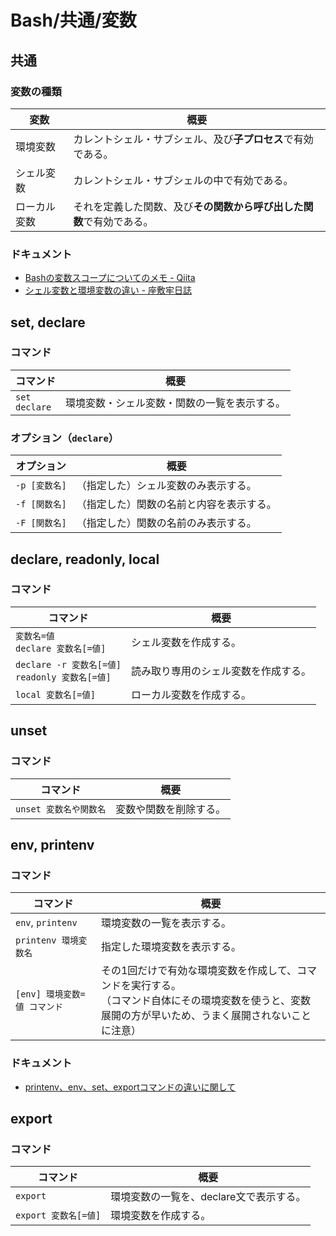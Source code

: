 # Bash/共通/変数

## 共通

### 変数の種類

| 変数         | 概要                                                         |
| ------------ | ------------------------------------------------------------ |
| 環境変数     | カレントシェル・サブシェル、及び**子プロセス**で有効である。 |
| シェル変数   | カレントシェル・サブシェルの中で有効である。                 |
| ローカル変数 | それを定義した関数、及び**その関数から呼び出した関数**で有効である。 |

### ドキュメント

- [Bashの変数スコープについてのメモ - Qiita](https://qiita.com/kurukuruz/items/77b329f1c2e5e645de58)
- [シェル変数と環境変数の違い - 座敷牢日誌](https://zashikiro.hateblo.jp/entry/2017/03/31/001900)

## set, declare

### コマンド

| コマンド             | 概要                                         |
| -------------------- | -------------------------------------------- |
| `set`<br />`declare` | 環境変数・シェル変数・関数の一覧を表示する。 |

### オプション（`declare`）

| オプション    | 概要                                     |
| ------------- | ---------------------------------------- |
| `-p [変数名]` | （指定した）シェル変数のみ表示する。     |
| `-f [関数名]` | （指定した）関数の名前と内容を表示する。 |
| `-F [関数名]` | （指定した）関数の名前のみ表示する。     |

## declare, readonly, local

### コマンド

| コマンド                                             | 概要                                 |
| ---------------------------------------------------- | ------------------------------------ |
| `変数名=値`<br />`declare 変数名[=値]`               | シェル変数を作成する。               |
| `declare -r 変数名[=値]`<br />`readonly 変数名[=値]` | 読み取り専用のシェル変数を作成する。 |
| `local 変数名[=値]`                                  | ローカル変数を作成する。             |

## unset

### コマンド

| コマンド               | 概要                   |
| ---------------------- | ---------------------- |
| `unset 変数名や関数名` | 変数や関数を削除する。 |

## env, printenv

### コマンド

| コマンド                     | 概要                                                         |
| ---------------------------- | ------------------------------------------------------------ |
| `env`, `printenv`            | 環境変数の一覧を表示する。                                   |
| `printenv 環境変数名`        | 指定した環境変数を表示する。                                 |
| `[env] 環境変数=値 コマンド` | その1回だけで有効な環境変数を作成して、コマンドを実行する。<br />（コマンド自体にその環境変数を使うと、変数展開の方が早いため、うまく展開されないことに注意） |

### ドキュメント

- [printenv、env、set、exportコマンドの違いに関して](http://tooljp.com/windows/chigai/html/Linux/printenv-env-set-export-chigai.html)

## export

### コマンド

| コマンド             | 概要                                    |
| -------------------- | --------------------------------------- |
| `export`             | 環境変数の一覧を、declare文で表示する。 |
| `export 変数名[=値]` | 環境変数を作成する。                    |

